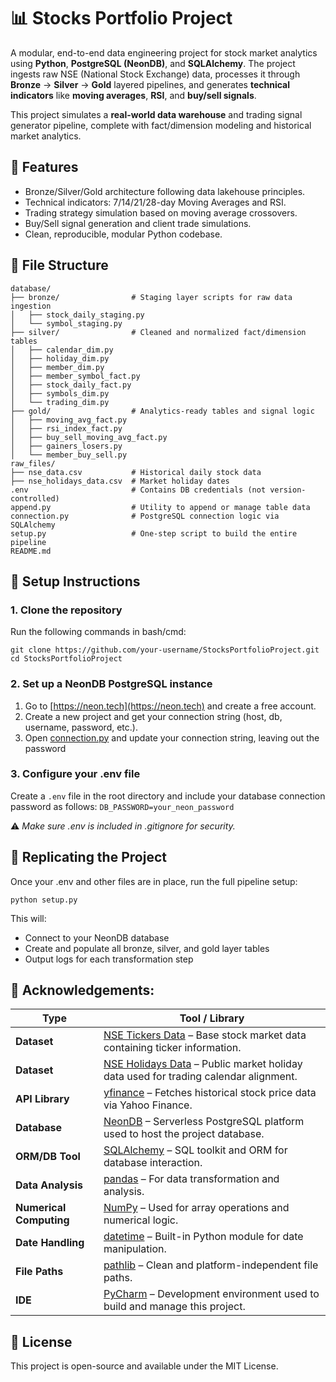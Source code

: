 ﻿# 📊 Stocks Portfolio Project

A modular, end-to-end data engineering project for stock market analytics using **Python**, **PostgreSQL (NeonDB)**, and **SQLAlchemy**. The project ingests raw NSE (National Stock Exchange) data, processes it through **Bronze** → **Silver** → **Gold** layered pipelines, and generates **technical indicators** like **moving averages**, **RSI**, and **buy/sell signals**.

This project simulates a **real-world data warehouse** and trading signal generator pipeline, complete with fact/dimension modeling and historical market analytics.

## 🚀 Features
- Bronze/Silver/Gold architecture following data lakehouse principles.
- Technical indicators: 7/14/21/28-day Moving Averages and RSI.
- Trading strategy simulation based on moving average crossovers.
- Buy/Sell signal generation and client trade simulations.
- Clean, reproducible, modular Python codebase.

## 📁 File Structure
```
database/
├── bronze/                # Staging layer scripts for raw data ingestion
│   ├── stock_daily_staging.py
│   └── symbol_staging.py
├── silver/                # Cleaned and normalized fact/dimension tables
│   ├── calendar_dim.py
│   ├── holiday_dim.py
│   ├── member_dim.py
│   ├── member_symbol_fact.py
│   ├── stock_daily_fact.py
│   ├── symbols_dim.py
│   └── trading_dim.py
├── gold/                  # Analytics-ready tables and signal logic
│   ├── moving_avg_fact.py
│   ├── rsi_index_fact.py
│   ├── buy_sell_moving_avg_fact.py
│   ├── gainers_losers.py
│   └── member_buy_sell.py
raw_files/
├── nse_data.csv           # Historical daily stock data
├── nse_holidays_data.csv  # Market holiday dates
.env                       # Contains DB credentials (not version-controlled)
append.py                  # Utility to append or manage table data
connection.py              # PostgreSQL connection logic via SQLAlchemy
setup.py                   # One-step script to build the entire pipeline
README.md
```

## 🔑 Setup Instructions

### 1. Clone the repository
Run the following commands in bash/cmd:
```
git clone https://github.com/your-username/StocksPortfolioProject.git
cd StocksPortfolioProject
```

### 2. Set up a NeonDB PostgreSQL instance
1. Go to [https://neon.tech](https://neon.tech) and create a free account.
2. Create a new project and get your connection string (host, db, username, password, etc.).
3. Open [connection.py](./connection.py) and update your connection string, leaving out the password

### 3. Configure your .env file
Create a `.env` file in the root directory and include your database connection password as follows: `DB_PASSWORD=your_neon_password`

⚠️ *Make sure .env is included in .gitignore for security.*

## 🧪 Replicating the Project
Once your .env and other files are in place, run the full pipeline setup:
```
python setup.py
```
This will:
- Connect to your NeonDB database
- Create and populate all bronze, silver, and gold layer tables
- Output logs for each transformation step

## 🙏 Acknowledgements:
| Type                       | Tool / Library                                                                                                                            |
| -------------------------- | ----------------------------------------------------------------------------------------------------------------------------------------- |
| **Dataset**             | [NSE Tickers Data](https://www.kaggle.com/datasets/ianalyticsgeek/nse-tickers-their-yahoo-finance-equivalent-codes?resource=download) – Base stock market data containing ticker information. |
| **Dataset**             | [NSE Holidays Data](https://www.niftyindices.com/resources/holiday-calendar) – Public market holiday data used for trading calendar alignment.                                                       |
| **API Library**         | [yfinance](https://github.com/ranaroussi/yfinance) – Fetches historical stock price data via Yahoo Finance.                               |
| **Database**           | [NeonDB](https://neon.tech/) – Serverless PostgreSQL platform used to host the project database.                                          |
| **ORM/DB Tool**         | [SQLAlchemy](https://www.sqlalchemy.org/) – SQL toolkit and ORM for database interaction.                                                 |
| **Data Analysis**       | [pandas](https://pandas.pydata.org/) – For data transformation and analysis.                                                              |
| **Numerical Computing** | [NumPy](https://numpy.org/) – Used for array operations and numerical logic.                                                              |
| **Date Handling**        | [datetime](https://docs.python.org/3/library/datetime.html) – Built-in Python module for date manipulation.                               |
| **File Paths**          | [pathlib](https://docs.python.org/3/library/pathlib.html) – Clean and platform-independent file paths.                                    |
| **IDE**                 | [PyCharm](https://www.jetbrains.com/pycharm/) – Development environment used to build and manage this project.                            |

## 📄 License
This project is open-source and available under the MIT License.
